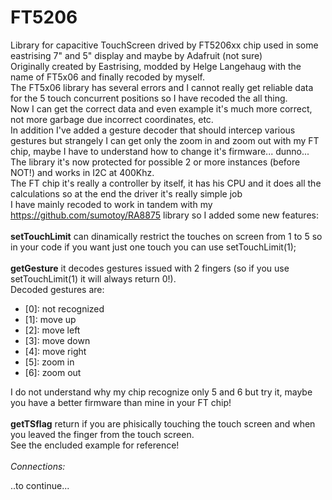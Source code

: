# FT5206
Library for capacitive TouchScreen drived by FT5206xx chip used in some eastrising 7" and 5" display and maybe by Adafruit (not sure)<br>
Originally created by Eastrising, modded by Helge Langehaug with the name of FT5x06 and finally recoded by myself.<br>
The FT5x06 library has several errors and I cannot really get reliable data for the 5 touch concurrent positions so I have recoded the all thing.<br>
Now I can get the correct data and even example it's much more correct, not more garbage due incorrect coordinates, etc.<br>
In addition I've added a gesture decoder that should intercep various gestures but strangely I can get only the zoom in and zoom out with my FT chip, maybe I have to understand how to change it's firmware... dunno... The library it's now protected for possible 2 or more instances (before NOT!) and works in I2C at 400Khz.<br>
The FT chip it's really a controller by itself, it has his CPU and it does all the calculations so at the end the driver it's really simple job<br>
I have mainly recoded to work in tandem with my https://github.com/sumotoy/RA8875 library so I added some new features:<br><br>
<b>setTouchLimit</b> can dinamically restrict the touches on screen from 1 to 5 so in your code if you want just one touch you can use setTouchLimit(1);<br><br>
<b>getGesture</b> it decodes gestures issued with 2 fingers (so if you use setTouchLimit(1) it will always return 0!).<br>
Decoded gestures are:<br>
 - [0]: not recognized
 - [1]: move up
 - [2]: move left
 - [3]: move down
 - [4]: move right
 - [5]: zoom in
 - [6]: zoom out
 
 I do not understand why my chip recognize only 5 and 6 but try it, maybe you have a better firmware than mine in your FT chip!<br><br>
<b>getTSflag</b> return if you are phisically touching the touch screen and when you leaved the finger from the touch screen.<br>
See the encluded example for reference!<br><br>
*Connections:*<br>

..to continue...

 

